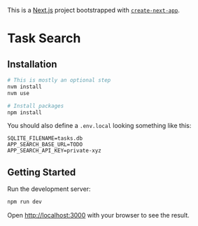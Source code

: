 This is a [Next.js](https://nextjs.org/) project bootstrapped with [`create-next-app`](https://github.com/vercel/next.js/tree/canary/packages/create-next-app).

# Task Search

## Installation

```bash
# This is mostly an optional step
nvm install
nvm use

# Install packages
npm install
```

You should also define a `.env.local` looking something like this:

```
SQLITE_FILENAME=tasks.db
APP_SEARCH_BASE_URL=TODO
APP_SEARCH_API_KEY=private-xyz
```

## Getting Started

Run the development server:

```bash
npm run dev
```

Open [http://localhost:3000](http://localhost:3000) with your browser to see the result.
